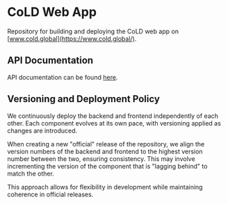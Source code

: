 # CoLD Web App
Repository for building and deploying the CoLD web app on [www.cold.global](https://www.cold.global/).

## API Documentation
API documentation can be found [here](https://cold-container-test.livelyisland-3dd94f86.switzerlandnorth.azurecontainerapps.io/api/v1/docs).

## Versioning and Deployment Policy
We continuously deploy the backend and frontend independently of each other. Each component evolves at its own pace, with versioning applied as changes are introduced.

When creating a new "official" release of the repository, we align the version numbers of the backend and frontend to the highest version number between the two, ensuring consistency. This may involve incrementing the version of the component that is "lagging behind" to match the other.

This approach allows for flexibility in development while maintaining coherence in official releases.
